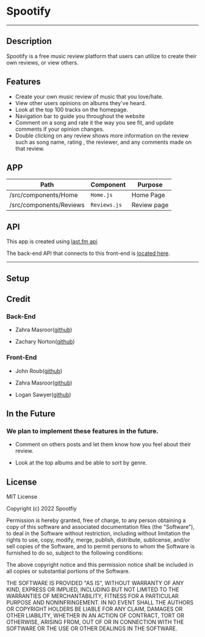 # Spootify 

***

## Description

Spootify is a free music review platform that users can utilize to create their own reviews, or view others.

## Features

* Create your own music review of music that you love/hate.
* View other users opinions on albums they've heard.
* Look at the top 100 tracks on the homepage.
* Navigation bar to guide you throughout the website
* Comment on a song and rate it the way you see fit, and update comments if your opinion changes.
* Double clicking on any review shows more information on the review such as song name, rating , the reviewer, and any comments made on that review.

## APP

| Path                    | Component    | Purpose    |
|-------------------------|--------------|------------|
| /src/components/Home    | `Home.js`    | Home Page  |
| /src/components/Reviews | `Reviews.js` | Review page|

## API

This app is created using [last.fm api](https://www.last.fm/api)

The back-end API that connects to this front-end is [located here](https://github.com/ZahraO1/Music-Review-API).

***

## Setup



## Credit

### Back-End

* Zahra Masroor([github](https://github.com/ZahraO1))

* Zachary Norton([github](https://github.com/okayzach))

### Front-End

* John Roub([github](https://github.com/JohnRoub2000))

* Zahra Masroor([github](https://github.com/ZahraO1))

* Logan Sawyer([github](https://github.com/Sogiee))

## In the Future

### We plan to implement these features in the future.

* Comment on others posts and let them know how you feel about their review.

* Look at the top albums and be able to sort by genre.

## License

MIT License

Copyright (c) 2022 Spootfiy

Permission is hereby granted, free of charge, to any person obtaining a copy of this software and associated documentation files (the "Software"), to deal in the Software without restriction, including without limitation the rights to use, copy, modify, merge, publish, distribute, sublicense, and/or sell copies of the Software, and to permit persons to whom the Software is furnished to do so, subject to the following conditions:

The above copyright notice and this permission notice shall be included in all copies or substantial portions of the Software.

THE SOFTWARE IS PROVIDED "AS IS", WITHOUT WARRANTY OF ANY KIND, EXPRESS OR IMPLIED, INCLUDING BUT NOT LIMITED TO THE WARRANTIES OF MERCHANTABILITY, FITNESS FOR A PARTICULAR PURPOSE AND NONINFRINGEMENT. IN NO EVENT SHALL THE AUTHORS OR COPYRIGHT HOLDERS BE LIABLE FOR ANY CLAIM, DAMAGES OR OTHER LIABILITY, WHETHER IN AN ACTION OF CONTRACT, TORT OR OTHERWISE, ARISING FROM, OUT OF OR IN CONNECTION WITH THE SOFTWARE OR THE USE OR OTHER DEALINGS IN THE SOFTWARE.
